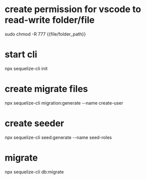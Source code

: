 # create permission for vscode to read-write folder/file
sudo chmod -R 777 {{file/folder_path}} 

# start cli
npx sequelize-cli init

# create migrate files
npx sequelize-cli migration:generate --name create-user

# create seeder
npx sequelize-cli seed:generate --name seed-roles

# migrate
npx sequelize-cli db:migrate